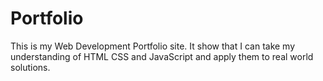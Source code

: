 # Portfolio

This is my Web Development Portfolio site. It show that I can take my understanding of HTML CSS and JavaScript and apply them to real world solutions.
